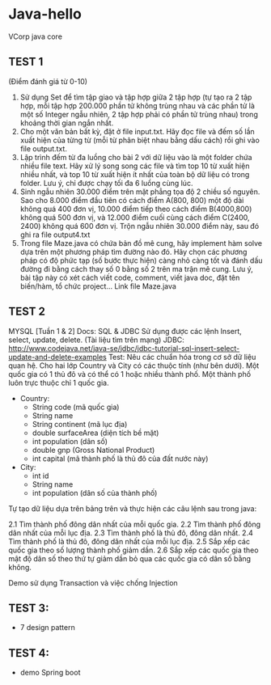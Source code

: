 # Java-hello
VCorp java core




## TEST 1

(Điểm đánh giá từ 0-10)
1. Sử dụng Set để tìm tập giao và tập hợp giữa 2 tập hợp (tự tạo ra 2 tập hợp, mỗi tập hợp 200.000 phần tử không trùng nhau và các phần tử là một số Integer ngẫu nhiên, 2 tập hợp phải có phần tử trùng nhau) trong khoảng thời gian ngắn nhất.
2. Cho một văn bản bất kỳ, đặt ở file input.txt. Hãy đọc file và đếm số lần xuất hiện của từng từ (mỗi từ phân biệt nhau bằng dấu cách) rồi ghi vào file output.txt.
3. Lập trình đếm từ đa luồng cho bài 2 với dữ liệu vào là một folder chứa nhiều file text. Hãy xử lý song song các file và tìm top 10 từ xuất hiện nhiều nhất, và top 10 từ xuất hiện ít nhất của toàn bộ dữ liệu có trong folder. Lưu ý, chỉ được chạy tối đa 6 luồng cùng lúc.
4. Sinh ngẫu nhiên 30.000 điểm trên mặt phẳng tọa độ 2 chiều số nguyên. Sao cho 8.000 điểm đầu tiên có cách điểm A(800, 800) một độ dài không quá 400 đơn vị, 10.000 điểm tiếp theo cách điểm B(4000,800) không quá 500 đơn vị, và 12.000 điểm cuối cùng cách điểm C(2400, 2400) không quá 600 đơn vị. Trộn ngẫu nhiên 30.000 điểm này, sau đó ghi ra file output4.txt
5. Trong file Maze.java có chứa bản đồ mê cung, hãy implement hàm solve dựa trên một phương pháp tìm đường nào đó. Hãy chọn các phương pháp có độ phức tạp (số bước thực hiện) càng nhỏ càng tốt và đánh dấu đường đi bằng cách thay số 0 bằng số 2 trên ma trận mê cung. Lưu ý, bài tập này có xét cách viết code, comment, viết java doc, đặt tên biến/hàm, tổ chức project…
Link file Maze.java


## TEST 2

MYSQL [Tuần 1 & 2]
Docs:
SQL & JDBC
Sử dụng được các lệnh Insert, select, update, delete. (Tài liệu tìm trên mạng)
JDBC: http://www.codejava.net/java-se/jdbc/jdbc-tutorial-sql-insert-select-update-and-delete-examples
Test:
Nêu các chuẩn hóa trong cơ sở dữ liệu quan hệ.
Cho hai lớp Country và City có các thuộc tính (như bên dưới). Một quốc gia có 1 thủ đô và có thể có 1 hoặc nhiều thành phố. Một thành phố luôn trực thuộc chỉ 1 quốc gia.
- Country:
  + String code (mã quốc gia)
  + String name
  + String continent (mã lục địa)
  + double surfaceArea (diện tích bề mặt)
  + int population (dân số)
  + double gnp (Gross National Product)
  + int capital (mã thành phố là thủ đô của đất nước này)
- City:
  + int id
  + String name
  + int population (dân số của thành phố)
 
Tự tạo dữ liệu dựa trên bảng trên và thực hiện các câu lệnh sau trong java:
 
2.1 Tìm thành phố đông dân nhất của mỗi quốc gia.
2.2 Tìm thành phố đông dân nhất của mỗi lục địa.
2.3 Tìm thành phố là thủ đô, đông dân nhất.
2.4 Tìm thành phố là thủ đô, đông dân nhất của mỗi lục địa.
2.5 Sắp xếp các quốc gia theo số lượng thành phố giảm dần.
2.6 Sắp xếp các quốc gia theo mật độ dân số theo thứ tự giảm dần bỏ qua các quốc gia có dân số bằng không.

Demo sử dụng Transaction và việc chống Injection 

## TEST 3:
- 7 design pattern 

## TEST 4:
- demo Spring boot
